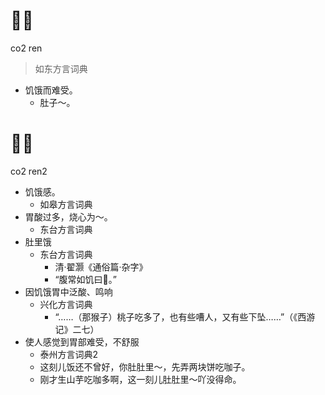 # 𤵥人
co2 ren
> 如东方言词典
- 饥饿而难受。
  - 肚子～。

# 𤵥人
co2 ren2
+ 饥饿感。
  * 如皋方言词典
+ 胃酸过多，烧心为～。
  * 东台方言词典
+ 肚里饿
  * 东台方言词典
    - 清·翟灏《通俗篇·杂字》
    - “腹常如饥曰𤵥。”
+ 因饥饿胃中泛酸、鸣响
  * 兴化方言词典
    - “……（那猴子）桃子吃多了，也有些嘈人，又有些下坠……”（《西游记》二七）
+ 使人感觉到胃部难受，不舒服
  * 泰州方言词典2
  - 这刻儿饭还不曾好，你肚肚里～，先弄两块饼吃咖子。
  - 刚才生山芋吃咖多啊，这一刻儿肚肚里～吖没得命。
